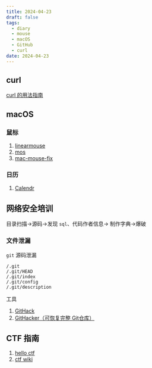 ```yaml
---
title: 2024-04-23
draft: false
tags:
  - diary
  - mouse
  - macOS
  - GitHub
  - curl
date: 2024-04-23
---
```

## curl

[curl 的用法指南](https://www.ruanyifeng.com/blog/2019/09/curl-reference.html)

## macOS

### 鼠标

1. [linearmouse](https://github.com/linearmouse/linearmouse)
2. [mos](https://github.com/Caldis/Mos)
3. [mac-mouse-fix](https://github.com/noah-nuebling/mac-mouse-fix/)

### 日历

1. [Calendr](https://github.com/pakerwreah/Calendr)
## 网络安全培训

目录扫描->源码->发现 `sql`、代码作者信息-> 制作字典->爆破

### 文件泄漏

`git` 源码泄漏

```
/.git 
/.git/HEAD 
/.git/index 
/.git/config 
/.git/description
```

工具
1. [GitHack](https://github.com/lijiejie/GitHack)
2. [GitHacker（可恢复完整 Git仓库）](https://github.com/WangYihang/GitHacker)
## CTF 指南

1. [hello ctf](https://hello-ctf.com/)
2. [ctf wiki](https://ctf-wiki.org/)